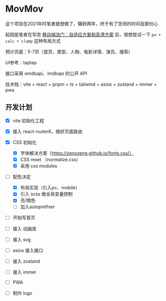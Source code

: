 # MovMov

这个项目在2021年时笔者就想做了，辗转两年，终于有了空闲的时间及那份心

起因是笔者在写完 [移动端法门：自适应方案和高清方案](https://blog.azhubaby.com/2021/12/29/2021-12-22-%E7%A7%BB%E5%8A%A8%E7%AB%AF%E6%B3%95%E9%97%A8%EF%BC%9A%E8%87%AA%E9%80%82%E5%BA%94%E6%96%B9%E6%A1%88%E5%92%8C%E9%AB%98%E6%B8%85%E6%96%B9%E6%A1%88/) 后，很想尝试一下 `px + calc + clamp` 这种布局方式





预计页面：5-7页（首页、类型、人物、电影详情、演员、搜索）

UI参考：taptap

接口采用 omdbapi、imdbapi 的公开 API

技术栈：vite + react + pnpm + ts + tailwind + axios  + zustand  + immer + pwa



## 开发计划

- [x] vite 初始化工程
- [x] 接入 react-router6，做好页面路由
- [x] CSS 初始化
  - [x] 字体解决方案（https://zenozeng.github.io/fonts.css/）
  - [x] CSS reset （normalize.css）
  - [x] 采用 css modules
- [ ] 配色决定
  - [x] 布局实现（引入pc、mobile）
  - [x] 引入 scss 做全局变量控制
  - [x] 亮/暗色
  - [ ] 加入autoprefixer
- [ ] 开始写首页
- [ ] 接入 动画库
- [ ] 接入 svg
- [ ] axios 接入接口
- [ ] 接入 zustand
- [ ] 接入 immer
- [ ] PWA
- [ ] 制作 logo

